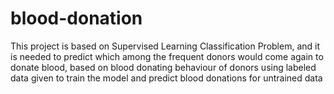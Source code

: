 # blood-donation
This project is based on Supervised Learning Classification Problem, and it is needed to predict which among the frequent donors would come again to donate blood, based on blood donating behaviour of donors using labeled data given to train the model and predict blood donations for untrained data
